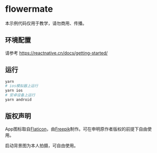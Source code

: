 # flowermate

本示例代码仅用于教学，请勿商用、传播。

## 环境配置

请参考 <https://reactnative.cn/docs/getting-started/>

## 运行

```bash
yarn
# ios模拟器上运行
yarn ios
# 安卓设备上运行
yarn android
```

## 版权声明

App图标取自[Flaticon](https://www.flaticon.com/)，由[Freepik](https://www.flaticon.com/authors/freepik)制作。可在申明原作者版权的前提下自由使用。

启动背景图为本人拍摄，可自由使用。
